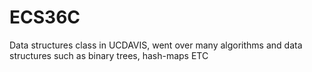 # ECS36C
Data structures class in UCDAVIS, went over many algorithms and data structures such as binary trees, hash-maps ETC 
